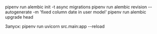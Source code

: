 pipenv run alembic init -t async migrations
pipenv run alembic revision --autogenerate -m 'fixed column date in user model'
pipenv run alembic upgrade head


Запуск:
pipenv run uvicorn src.main:app --reload
